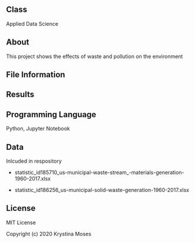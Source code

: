 ## Class
Applied Data Science

## About
This project shows the effects of waste and pollution on the environment

## File Information

## Results

## Programming Language
Python, Jupyter Notebook

## Data
Inlcuded in respository

* statistic_id185710_us-municipal-waste-stream_-materials-generation-1960-2017.xlsx

* statistic_id186256_us-municipal-solid-waste-generation-1960-2017.xlsx

## License
MIT License

Copyright (c) 2020 Krystina Moses
